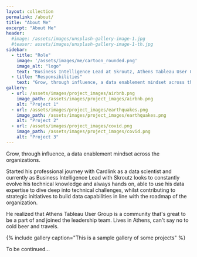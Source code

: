 ```yaml
---
layout: collection
permalink: /about/
title: "About Me"
excerpt: "About Me"
header:
  #image: /assets/images/unsplash-gallery-image-1.jpg
  #teaser: assets/images/unsplash-gallery-image-1-th.jpg
sidebar:
  - title: "Role"
    image: '/assets/images/me/cartoon_rounded.png'
    image_alt: "logo"
    text: "Business Intelligence Lead at Skroutz, Athens Tableau User Group Co-Οrganizer, BI & Data Science"
  - title: "Responsibilities"
    text: "Grow, through influence, a data enablement mindset across the organization."
gallery:
  - url: /assets/images/project_images/airbnb.png
    image_path: /assets/images/project_images/airbnb.png
    alt: "Project 1"
  - url: /assets/images/project_images/earthquakes.png
    image_path: /assets/images/project_images/earthquakes.png
    alt: "Project 2"
  - url: /assets/images/project_images/covid.png
    image_path: /assets/images/project_images/covid.png
    alt: "Project 3"
---
```


Grow, through influence, a data enablement mindset across the organizations. 

Started his professional journey with Cardlink as a data scientist and currently as Business Intelligence Lead with Skroutz looks to constantly evolve his technical knowledge and always hands on, able to use his data expertise to dive deep into technical challenges, whilst contributing to strategic initiatives to build data capabilities in line with the roadmap of the organization.

He realized that Athens Tableau User Group is a community that's great to be a part of and joined the leadership team. Lives in Athens, can't say no to cold beer and travels.

{% include gallery caption="This is a sample gallery of some projects" %}

To be continued...